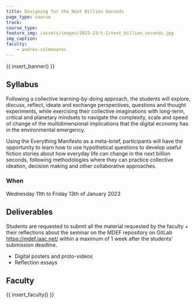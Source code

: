 ```yaml
---
title: Designing for the Next Billion Seconds
page_type: course
track:
course_type:
feature_img: /assets/images/2022-23/t-2/next_billion_seconds.jpg
img_caption: 
faculty: 
    - andres-colmenares
---
```


{{ insert_banner() }}

## Syllabus

Following a collective learning-by-doing approach, the students will explore, discuss, reflect, ideate and exchange perspectives, questions and thought experiments, while exercising their collective imaginations with long-term, critical and planetary mindsets to navigate the complexity, scale and speed of change of the multidimensional implications that the digital economy has in the environmental emergency.

Using the Everything Manifesto as a meta-brief, participants will have the opportunity to learn how to use hypothetical questions to develop useful fiction stories about how everyday life can change in the next billion seconds, following methodologies where they can practice collective ideation, decision making and other collaborative approaches.

### When  
Wednesday 11th to Friday 13th of January 2023

## Deliverables

Students are requested to submit all the material requested by the faculty + their reflections about the seminar on the MDEF repository on GitLab https://mdef.iaac.net/ within a maximum of 1 week after the students’ submission deadline.

- Digital posters and proto-videos
- Reflection essays

## Faculty

{{ insert_faculty() }}